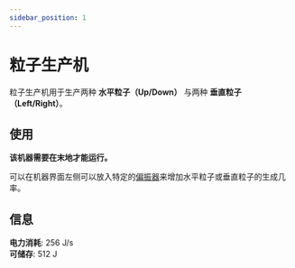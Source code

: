 ```yaml
---
sidebar_position: 1
---
```


# 粒子生产机

粒子生产机用于生产两种 **水平粒子（Up/Down）** 与两种 **垂直粒子（Left/Right）**。

## 使用

**该机器需要在末地才能运行。**

可以在机器界面左侧可以放入特定的[偏振器](./polarizer)来增加水平粒子或垂直粒子的生成几率。

## 信息

**电力消耗**: 256 J/s  
**可储存**: 512 J
